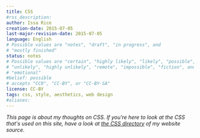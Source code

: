 ```yaml
---
title: CSS
#rss_description: 
author: Issa Rice
creation-date: 2015-07-05
last-major-revision-date: 2015-07-05
language: English
# Possible values are "notes", "draft", "in progress", and
# "mostly finished"
status: notes
# Possible values are "certain", "highly likely", "likely", "possible",
# "unlikely", "highly unlikely", "remote", "impossible", "fiction", and
# "emotional"
#belief: possible
# accepts "CC0", "CC-BY", or "CC-BY-SA"
license: CC-BY
tags: css, style, aesthetics, web design
#aliases: 
---
```


*This page is about my thoughts on CSS. If you're here to look at the CSS that's used on this site, have a look at [the CSS directory](https://github.com/riceissa/issarice.com/tree/master/css) of my website source.*
